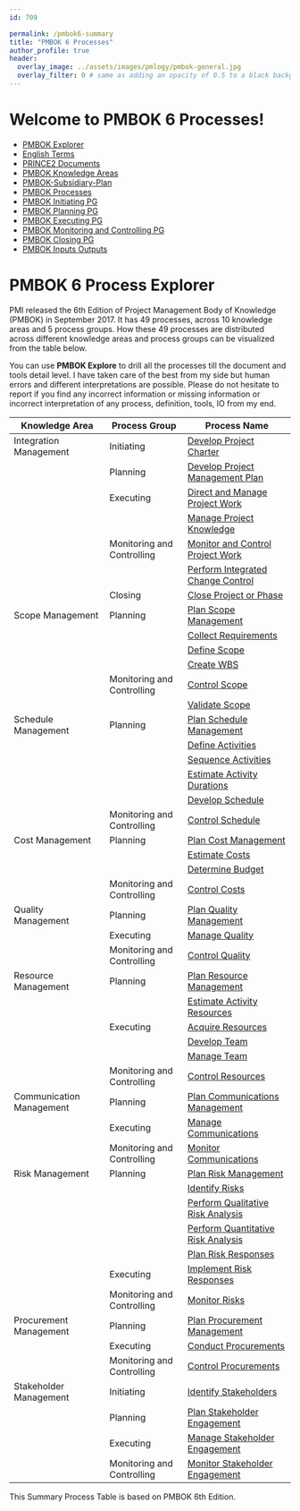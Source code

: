 ```yaml
---
id: 709    

permalink: /pmbok6-summary
title: "PMBOK 6 Processes"
author_profile: true
header:
  overlay_image: ../assets/images/pmlogy/pmbok-general.jpg
  overlay_filter: 0 # same as adding an opacity of 0.5 to a black background
---
```


# Welcome to PMBOK 6 Processes!

- [PMBOK Explorer](/pmbok6/PMBOK-Explorer)
- [English Terms](/pmbok6/English-Terms)
- [PRINCE2 Documents](/pmbok6/PRINCE2-Documents)
- [PMBOK Knowledge Areas](/pmbok6/PMBOK-Knowledge-Areas)
- [PMBOK-Subsidiary-Plan](/pmbok6/PMBOK-Subsidiary-Plan)
- [PMBOK Processes](/pmbok6/PMBOK-Processes)
- [PMBOK Initiating PG](/pmbok6/PMBOK-Initiating-PG)
- [PMBOK Planning PG](/pmbok6/PMBOK-Planning-PG)
- [PMBOK Executing PG](/pmbok6/PMBOK-Executing-PG)
- [PMBOK Monitoring and Controlling PG](/pmbok6/PMBOK-Monitoring-and-Controlling-PG)
- [PMBOK Closing PG](/pmbok6/PMBOK-Closing-PG)
- [PMBOK Inputs Outputs](/pmbok6/PMBOK-Inputs-Outputs)


# PMBOK 6 Process Explorer

PMI released the 6th Edition of Project Management Body of Knowledge (PMBOK) in September 2017. It has 49 processes, across 10 knowledge areas and 5 process groups. How these 49 processes are distributed across different knowledge areas and process groups can be visualized from the table below.

You can use **PMBOK Explore** to drill all the processes till the document and tools detail level. I have taken care of the best from my side but human errors and different interpretations are possible. Please do not hesitate to report if you find any incorrect information or missing information or incorrect interpretation of any process, definition, tools, IO from my end.

| **Knowledge Area** | **Process Group** | **Process Name** |
|---|---|---|
| Integration Management | Initiating | [Develop Project Charter](/pmbok6/Develop-Project-Charter) |
|  | Planning | [Develop Project Management Plan](/pmbok6/Develop-Project-Management-Plan) |
|  | Executing | [Direct and Manage Project Work](/pmbok6/Direct-and-Manage-Project-Work) |
|  |  | [Manage Project Knowledge](/pmbok6/Manage-Project-Knowledge) |
|  | Monitoring and Controlling | [Monitor and Control Project Work](/pmbok6/Monitor-and-Control-Project-Work) |
|  |  | [Perform Integrated Change Control](/pmbok6/Perform-Integrated-Change-Control) |
|  | Closing | [Close Project or Phase](/pmbok6/Close-Project-or-Phase) |
| Scope Management | Planning | [Plan Scope Management](/pmbok6/Plan-Scope-Management) |
|  |  | [Collect Requirements](/pmbok6/Collect-Requirements) |
|  |  | [Define Scope](/pmbok6/Define-Scope) |
|  |  | [Create WBS](/pmbok6/Create-WBS) |
|  | Monitoring and Controlling | [Control Scope](/pmbok6/Control-Scope) |
|  |  | [Validate Scope](/pmbok6/Validate-Scope) |
| Schedule Management | Planning | [Plan Schedule Management](/pmbok6/Plan-Schedule-Management) |
|  |  | [Define Activities](/pmbok6/Define-Activities) |
|  |  | [Sequence Activities](/pmbok6/Sequence-Activities) |
|  |  | [Estimate Activity Durations](/pmbok6/Estimate-Activity-Durations) |
|  |  | [Develop Schedule](/pmbok6/Develop-Schedule) |
|  | Monitoring and Controlling | [Control Schedule](/pmbok6/Control-Schedule) |
| Cost Management | Planning | [Plan Cost Management](/pmbok6/Plan-Cost-Management) |
|  |  | [Estimate Costs](/pmbok6/Estimate-Costs) |
|  |  | [Determine Budget](/pmbok6/Determine-Budget) |
|  | Monitoring and Controlling | [Control Costs](/pmbok6/Control-Costs) |
| Quality Management | Planning | [Plan Quality Management](/pmbok6/Plan-Quality-Management) |
|  | Executing | [Manage Quality](/pmbok6/Manage-Quality) |
|  | Monitoring and Controlling | [Control Quality](/pmbok6/Control-Quality) |
| Resource Management | Planning | [Plan Resource Management](/pmbok6/Plan-Resource-Management) |
|  |  | [Estimate Activity Resources](/pmbok6/Estimate-Activity-Resources) |
|  | Executing | [Acquire Resources](/pmbok6/Acquire-Resources) |
|  |  | [Develop Team](/pmbok6/Develop-Team) |
|  |  | [Manage Team](/pmbok6/Manage-Team) |
|  | Monitoring and Controlling | [Control Resources](/pmbok6/Control-Resources) |
| Communication Management | Planning | [Plan Communications Management](/pmbok6/Plan-Communications-Management) |
|  | Executing | [Manage Communications](/pmbok6/Manage-Communications) |
|  | Monitoring and Controlling | [Monitor Communications](/pmbok6/Monitor-Communications) |
| Risk Management | Planning | [Plan Risk Management](/pmbok6/Plan-Risk-Management) |
|  |  | [Identify Risks](/pmbok6/Identify-Risks) |
|  |  | [Perform Qualitative Risk Analysis](/pmbok6/Perform-Qualitative-Risk-Analysis) |
|  |  | [Perform Quantitative Risk Analysis](/pmbok6/Perform-Quantitative-Risk-Analysis) |
|  |  | [Plan Risk Responses](/pmbok6/Plan-Risk-Responses) |
|  | Executing | [Implement Risk Responses](/pmbok6/Implement-Risk-Responses) |
|  | Monitoring and Controlling | [Monitor Risks](/pmbok6/Monitor-Risks) |
| Procurement Management | Planning | [Plan Procurement Management](/pmbok6/Plan-Procurement-Management) |
|  | Executing | [Conduct Procurements](/pmbok6/Conduct-Procurements) |
|  | Monitoring and Controlling | [Control Procurements](/pmbok6/Control-Procurements) |
| Stakeholder Management | Initiating | [Identify Stakeholders](/pmbok6/Identify-Stakeholders) |
|  | Planning | [Plan Stakeholder Engagement](/pmbok6/Plan-Stakeholder-Engagement) |
|  | Executing | [Manage Stakeholder Engagement](/pmbok6/Manage-Stakeholder-Engagement) |
|  | Monitoring and Controlling | [Monitor Stakeholder Engagement](/pmbok6/Monitor-Stakeholder-Engagement) |

This Summary Process Table is based on PMBOK 6th Edition.
